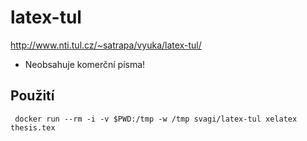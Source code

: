 # latex-tul

http://www.nti.tul.cz/~satrapa/vyuka/latex-tul/

- Neobsahuje komerční písma!

## Použití

```
 docker run --rm -i -v $PWD:/tmp -w /tmp svagi/latex-tul xelatex thesis.tex
```
